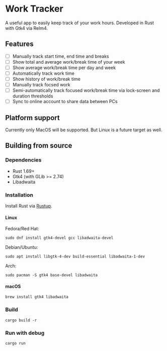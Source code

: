 # Work Tracker
A useful app to easily keep track of your work hours. Developed in Rust with Gtk4 via Relm4.


## Features
- [ ] Manually track start time, end time and breaks
- [ ] Show total and average work/break time of your week
- [ ] Show average work/break time per day and week
- [ ] Automatically track work time
- [ ] Show history of work/break time
- [ ] Manually track focsed work
- [ ] Semi-automatically track focused work/break time via lock-screen and duration thresholds
- [ ] Sync to online account to share data between PCs

## Platform support
Currently only MacOS will be supported. But Linux is a future target as well.

## Building from source
### Dependencies
- Rust 1.69+
- Gtk4 (with GLib >= 2.74)
- Libadwaita

### Installation
Install Rust via [Rustup](https://rustup.rs/).

#### Linux
Fedora/Red Hat:
```shell
sudo dnf install gtk4-devel gcc libadwaita-devel
```
Debian/Ubuntu:
```shell
sudo apt install libgtk-4-dev build-essential libadwaita-1-dev
```
Arch:
```shell
sudo pacman -S gtk4 base-devel libadwaita
```

#### macOS
```shell
brew install gtk4 libadwaita
```

### Build
```shell
cargo build -r
```

### Run with debug
```shell
cargo run
```
